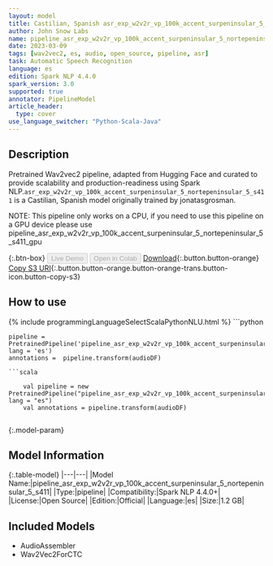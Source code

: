 ```yaml
---
layout: model
title: Castilian, Spanish asr_exp_w2v2r_vp_100k_accent_surpeninsular_5_nortepeninsular_5_s411 TFWav2Vec2ForCTC from jonatasgrosman
author: John Snow Labs
name: pipeline_asr_exp_w2v2r_vp_100k_accent_surpeninsular_5_nortepeninsular_5_s411
date: 2023-03-09
tags: [wav2vec2, es, audio, open_source, pipeline, asr]
task: Automatic Speech Recognition
language: es
edition: Spark NLP 4.4.0
spark_version: 3.0
supported: true
annotator: PipelineModel
article_header:
  type: cover
use_language_switcher: "Python-Scala-Java"
---
```


## Description

Pretrained Wav2vec2  pipeline, adapted from Hugging Face and curated to provide scalability and production-readiness using Spark NLP.`asr_exp_w2v2r_vp_100k_accent_surpeninsular_5_nortepeninsular_5_s411` is a Castilian, Spanish model originally trained by jonatasgrosman.

NOTE: This pipeline only works on a CPU, if you need to use this pipeline on a GPU device please use pipeline_asr_exp_w2v2r_vp_100k_accent_surpeninsular_5_nortepeninsular_5_s411_gpu

{:.btn-box}
<button class="button button-orange" disabled>Live Demo</button>
<button class="button button-orange" disabled>Open in Colab</button>
[Download](https://s3.amazonaws.com/auxdata.johnsnowlabs.com/public/models/pipeline_asr_exp_w2v2r_vp_100k_accent_surpeninsular_5_nortepeninsular_5_s411_es_4.4.0_3.0_1678393874367.zip){:.button.button-orange}
[Copy S3 URI](s3://auxdata.johnsnowlabs.com/public/models/pipeline_asr_exp_w2v2r_vp_100k_accent_surpeninsular_5_nortepeninsular_5_s411_es_4.4.0_3.0_1678393874367.zip){:.button.button-orange.button-orange-trans.button-icon.button-copy-s3}

## How to use



<div class="tabs-box" markdown="1">
{% include programmingLanguageSelectScalaPythonNLU.html %}
```python

    pipeline = PretrainedPipeline('pipeline_asr_exp_w2v2r_vp_100k_accent_surpeninsular_5_nortepeninsular_5_s411', lang = 'es')
    annotations =  pipeline.transform(audioDF)
    
```
```scala

    val pipeline = new PretrainedPipeline("pipeline_asr_exp_w2v2r_vp_100k_accent_surpeninsular_5_nortepeninsular_5_s411", lang = "es")
    val annotations = pipeline.transform(audioDF)
    
```
</div>

{:.model-param}
## Model Information

{:.table-model}
|---|---|
|Model Name:|pipeline_asr_exp_w2v2r_vp_100k_accent_surpeninsular_5_nortepeninsular_5_s411|
|Type:|pipeline|
|Compatibility:|Spark NLP 4.4.0+|
|License:|Open Source|
|Edition:|Official|
|Language:|es|
|Size:|1.2 GB|

## Included Models

- AudioAssembler
- Wav2Vec2ForCTC